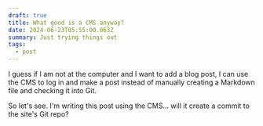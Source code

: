 ```yaml
---
draft: true
title: What good is a CMS anyway?
date: 2024-06-23T05:55:00.063Z
summary: Just trying things out
tags:
  - post
---
```


I﻿ guess if I am not at the computer and I want to add a blog post, I can use the CMS to log in and make a post instead of manually creating a Markdown file and checking it into Git.

S﻿o let's see. I'm writing this post using the CMS... will it create a commit to the site's Git repo?
